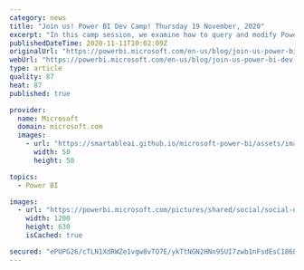 ```yaml
---
category: news
title: "Join us! Power BI Dev Camp! Thursday 19 November, 2020"
excerpt: "In this camp session, we examine how to query and modify Power BI datasets using C# and the Tabular Object Model (TOM). The session will explain how to connect to a local data model running in Power BI Desktop as well as how to connect to data models in the Power BI Service through the XMLA endpoint."
publishedDateTime: 2020-11-11T10:02:09Z
originalUrl: "https://powerbi.microsoft.com/en-us/blog/join-us-power-bi-dev-camp-thursday-19-november-2020/"
webUrl: "https://powerbi.microsoft.com/en-us/blog/join-us-power-bi-dev-camp-thursday-19-november-2020/"
type: article
quality: 87
heat: 87
published: true

provider:
  name: Microsoft
  domain: microsoft.com
  images:
    - url: "https://smartableai.github.io/microsoft-power-bi/assets/images/organizations/microsoft.com-50x50.jpg"
      width: 50
      height: 50

topics:
  - Power BI

images:
  - url: "https://powerbi.microsoft.com/pictures/shared/social/social-default-image.png"
    width: 1200
    height: 630
    isCached: true

secured: "ePUPG26/cTLN1XdRWZe1vgw8vTO7E/ykTtNGN2HNn95UI7zwb1nFsdEsC186LEbK15JsLadq3eOLMa53PHI+PjNhs+SVj2aWjQV/Ci1Zy0PXby5mcixmHaoH6d7sbruBInG2AJoGsvdHEs9a867ED1Otcm8Ui/mk2EWNDQpyrXCygm1jNF/k8t9DjB7wAfKz8dnxc6TqN6Y7M9NPgnZftHOLyhKduWSgZZzZdScjhi2FVn8cROc1z5Huu7XDTp6nY8C2JqhpCDTZlas3cjWzFxLjmTmhcNEkZfBJqfVK9avkuPJXWjcmGQLzvHhOwfL+Psf6h5AV6UWrDyFKJkCqInR4jIVNWoqooTeprVdUwPQ=;goR7MiPt9Cx2pCDWRdNxJw=="
---
```


